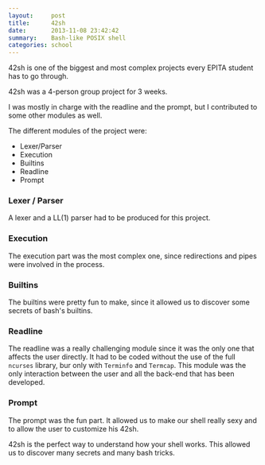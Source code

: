 ```yaml
---
layout:     post
title:      42sh
date:       2013-11-08 23:42:42
summary:    Bash-like POSIX shell
categories: school
---
```


42sh is one of the biggest and most complex projects every EPITA student has to go through.

42sh was a 4-person group project for 3 weeks.

I was mostly in charge with the readline and the prompt, but I contributed to some other modules as well.

The different modules of the project were:

* Lexer/Parser
* Execution
* Builtins
* Readline
* Prompt

### Lexer / Parser
A lexer and a LL(1) parser had to be produced for this project.

### Execution
The execution part was the most complex one, since redirections and pipes were involved in the process.

### Builtins
The builtins were pretty fun to make, since it allowed us to discover some secrets of bash's builtins.

### Readline
The readline was a really challenging module since it was the only one that affects the user directly.
It had to be coded without the use of the full `ncurses` library, bur only with `Terminfo` and `Termcap`.
This module was the only interaction between the user and all the back-end that has been developed.

### Prompt
The prompt was the fun part. It allowed us to make our shell really sexy and to allow the user to customize his 42sh.



42sh is the perfect way to understand how your shell works. This allowed us to discover many secrets and many bash tricks.
